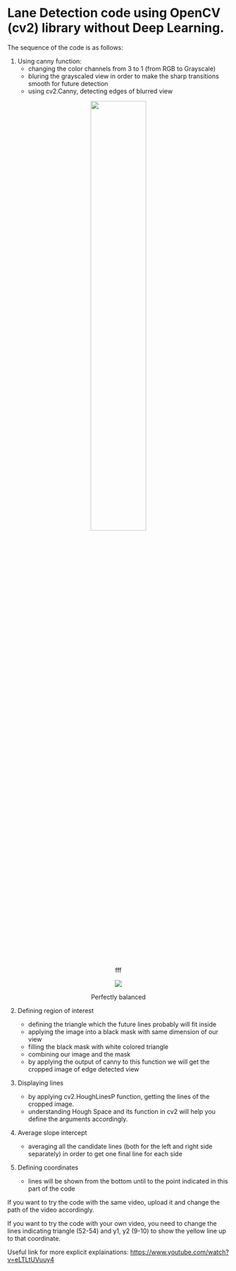 # Lane Detection code using OpenCV (cv2) library without Deep Learning.

The sequence of the code is as follows:
1. Using canny function:
    - changing the color channels from 3 to 1 (from RGB to Grayscale)
    - bluring the grayscaled view in order to make the sharp transitions smooth for future detection
    - using cv2.Canny, detecting edges of blurred view

<div align="center"> 
<img src="https://user-images.githubusercontent.com/64093617/111852610-e722c200-8917-11eb-85ad-f2e2287ce902.png" width=50% height=50% >
    <p> fff </p>
</div>

<div align="center">
<img src=https://newfastuff.com/wp-content/uploads/2019/05/bW7QXVB.png" >
<p>Perfectly balanced</p>
</div>

2. Defining region of interest
    - defining the triangle which the future lines probably will fit inside
    - applying the image into a black mask with same dimension of our view
    - filling the black mask with white colored triangle
    - combining our image and the mask
    - by applying the output of canny to this function we will get the cropped image of edge detected view

3. Displaying lines
   - by applying cv2.HoughLinesP function, getting the lines of the cropped image.
   - understanding Hough Space and its function in cv2 will help you define the arguments accordingly.

4. Average slope intercept
   - averaging all the candidate lines (both for the left and right side separately) in order to get one final line for each side
   
6. Defining coordinates
    - lines will be shown from the bottom until to the point indicated in this part of the code
    








If you want to try the code with the same video, upload it and change the path of the video accordingly.

If you want to try the code with your own video, you need to change the lines indicating triangle (52-54) and y1, y2 (9-10) to show the yellow line up to that coordinate.

Useful link for more explicit explainations:
https://www.youtube.com/watch?v=eLTLtUVuuy4
